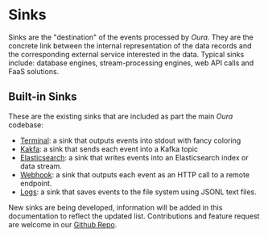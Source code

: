 # Sinks

Sinks are the "destination" of the events processed by _Oura_. They are the concrete link between the internal representation of the data records and the corresponding external service interested in the data. Typical sinks include: database engines, stream-processing engines, web API calls and FaaS solutions.

## Built-in Sinks

These are the existing sinks that are included as part the main _Oura_ codebase:

- [Terminal](terminal.md): a sink that outputs events into stdout with fancy coloring
- [Kakfa](kafka.md): a sink that sends each event into a Kafka topic
- [Elasticsearch](elastic.md): a sink that writes events into an Elasticsearch index or data stream.
- [Webhook](webhook.md): a sink that outputs each event as an HTTP call to a remote endpoint.
- [Logs](logs.md): a sink that saves events to the file system using JSONL text files.

New sinks are being developed, information will be added in this documentation to reflect the updated list. Contributions and feature request are welcome in our [Github Repo](https://github.com/txpipe/oura).